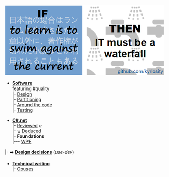 [![If to learn is to swim against the current then IT must be a waterfall.](readme+/pencraft/readme+/_rsc/_img/ITLearnWaterfall_horiz.png)](https://github.com/Kyriosity/read-write/tree/main/readme%2B/dev/design)

- [__Software__](readme+/dev/)\
featuring #quality\
|- [Design](readme+/dev/design/)\
|- [Partitioning](readme+/dev/design/readme+/software-parts)\
|- [Around the code](readme+/dev/code/)\
|- [Testing](readme+/dev/testing/)

- [__C#.net__](readme+/.net)\
|- [Reviewed](readme+/.net/readme+/audit) :arrow_lower_left:\
|- :arrow_lower_right: [Deduced](readme+/.net/readme+/deduced)\
|- **Foundations**\
|--- [WPF](readme+/.net/wpf/)

|- ➡️ [**Design decisions**](https://github.com/Kyriosity/use-dev/blob/main/readme+/decisions) (_use-dev_)

- [__Technical writing__](readme+/pencraft)\
|- [Opuses](readme+/pencraft/readme+/opuses/)

